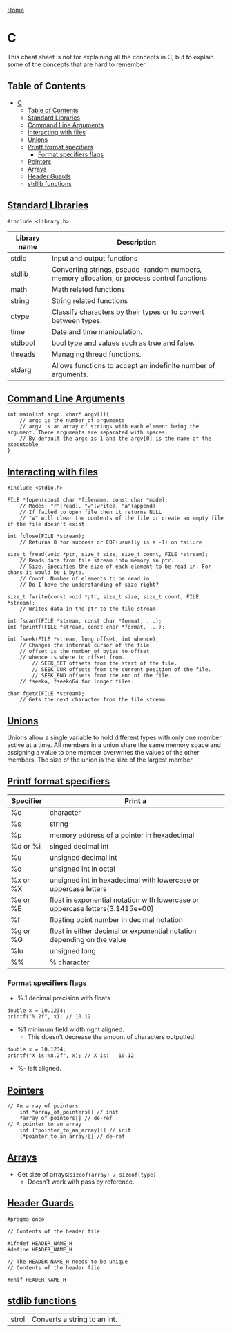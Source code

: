 [Home](./README.md)

# C
This cheat sheet is not for explaining all the concepts in C, but to explain some of the concepts that are hard to remember.

## Table of Contents
<!-- TOC -->

- [C](#c)
  - [Table of Contents](#table-of-contents)
  - [Standard Libraries](#standard-libraries)
  - [Command Line Arguments](#command-line-arguments)
  - [Interacting with files](#interacting-with-files)
  - [Unions](#unions)
  - [Printf format specifiers](#printf-format-specifiers)
    - [Format specifiers flags](#format-specifiers-flags)
  - [Pointers](#pointers)
  - [Arrays](#arrays)
  - [Header Guards](#header-guards)
  - [stdlib functions](#stdlib-functions)

<!-- /TOC -->

## [Standard Libraries](#table-of-contents)

`#include <library.h>`

| Library name | Description                                                                                |
|--------------|--------------------------------------------------------------------------------------------|
| stdio        | Input and output functions                                                                 |
| stdlib       | Converting strings, pseudo-random numbers, memory allocation, or process control functions |
| math         | Math related functions                                                                     |
| string       | String related functions                                                                   |
| ctype        | Classify characters by their types or to convert between types.                            |
| time         | Date and time manipulation.                                                                |
| stdbool      | bool type and values such as true and false.                                               |
| threads      | Managing thread functions.                                                                 |
| stdarg       | Allows functions to accept an indefinite number of arguments.                              |

## [Command Line Arguments](#table-of-contents)

```
int main(int argc, char* argv[]){
    // argc is the number of arguments
    // argv is an array of strings with each element being the argument. There arguments are separated with spaces.
    // By default the argc is 1 and the argv[0] is the name of the executable
}
```

## [Interacting with files](#table-of-contents)
```
#include <stdio.h>

FILE *fopen(const char *filename, const char *mode);
    // Modes: "r"(read), "w"(write), "a"(append)
    // If failed to open file then it returns NULL
    // "w" will clear the contents of the file or create an empty file if the file doesn't exist.

int fclose(FILE *stream);
    // Returns 0 for success or EOF(usually is a -1) on failure

size_t fread(void *ptr, size_t size, size_t count, FILE *stream);
    // Reads data from file stream into memory in ptr.
    // Size. Specifies the size of each element to be read in. For chars it would be 1 byte.
    // Count. Number of elements to be read in.
    // Do I have the understanding of size right?

size_t fwrite(const void *ptr, size_t size, size_t count, FILE *stream);
    // Writes data in the ptr to the file stream.

int fscanf(FILE *stream, const char *format, ...);
int fprintf(FILE *stream, const char *format, ...);

int fseek(FILE *stream, long offset, int whence);
    // Changes the internal cursor of the file.
    // offset is the number of bytes to offset
    // whence is where to offset from. 
        // SEEK_SET offsets from the start of the file. 
        // SEEK_CUR offsets from the current position of the file.
        // SEEK_END offsets from the end of the file.
    // fseeko, fseeko64 for longer files.

char fgetc(FILE *stream);
    // Gets the next character from the file stream.
```

## [Unions](#table-of-contents)
Unions allow a single variable to hold different types with only one member active at a time. All members in a union share the same memory space and assigning a value to one member overwrites the values of the other members. The size of the union is the size of the largest member.

## [Printf format specifiers](#table-of-contents)

| Specifier | Print a                                                                       |
|-----------|-------------------------------------------------------------------------------|
| %c        | character                                                                     |
| %s        | string                                                                        |
| %p        | memory address of a pointer in hexadecimal                                    |
| %d or %i  | singed decimal int                                                            |
| %u        | unsigned decimal int                                                          |
| %o        | unsigned int in octal                                                         |
| %x or %X  | unsigned int in hexadecimal with lowercase or uppercase letters               |
| %e or %E  | float in exponential notation with lowercase or uppercase letters(3.1415e+00) |
| %f        | floating point number in decimal notation                                     |
| %g or %G  | float in either decimal or exponential notation depending on the value        |
| %lu       | unsigned long                                                                 |
| %%        | % character                                                                   |

### [Format specifiers flags](#table-of-contents)
- %.1 decimal precision with floats

```
double x = 10.1234;
printf("%.2f", x); // 10.12
```

- %1 minimum field width right aligned.
    - This doesn't decrease the amount of characters outputted.

```
double x = 10.1234;
printf("X is:%8.2f", x); // X is:   10.12
```

- %- left aligned.

## [Pointers](#table-of-contents)

```
// An array of pointers
    int *array_of_pointers[] // init
    *array_of_pointers[] // de-ref
// A pointer to an array
    int (*pointer_to_an_array)[] // init
    (*pointer_to_an_array)[] // de-ref 
```

## [Arrays](#table-of-contents)
- Get size of arrays:`sizeof(array) / sizeof(type)`
    - Doesn't work with pass by reference.

## [Header Guards](#table-of-contents)

```
#pragma once

// Contents of the header file
```

```
#ifndef HEADER_NAME_H
#define HEADER_NAME_H

// The HEADER_NAME_H needs to be unique
// Contents of the header file

#enif HEADER_NAME_H
```
## [stdlib functions](#table-of-contents)

|       |                              |
|-------|------------------------------|
| strol | Converts a string to an int. |